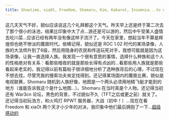 ```yaml
---
title: Showtime, xiaOt, FreeDom, Shomaru, Kim, Kakarot, Insomnia...to name just a few
---
```


这几天天气不好，貌似应该说这几个礼拜都这个天气。昨天早上还是终于第二次去了那个很小的泳池，结果比印象中大了点...游还是可以游的，然后中午受某人盛情去吃川菜...应该已经有两年没有像这样子流汗了。今天在家里，想起当年不算是辉煌但也绝不惨淡的魔兽时代。依稀记得，貌似还是 ROC 1.02 时代的某场录像，人族的大法师升到了6级，然后用隐身的农民和传送玩死对手，我想可能就是因为这场录像，让我一直选择人族。我发现一个很有意思的事情，选择什么种族和这个人的性格绝对有关系：看那些暗夜的就是那些长得有点凶的...看那些用人族就是那些看起来老实的，我记得以前有篇帖子很详细地分析了选种族背后的心理，不过现在不想去找，尽管凭我的搜索功夫肯定找得到。还记得某场国内的魔兽比赛，貌似是电视联赛，Shomaru 随机到人族好像，地图是一个两头必须用地精飞艇才能到的地方（谁能告诉我这个是什么地图...）。Shomaru 在当时真是个人物。还记得当初还有 War3cn 论坛，黑色的背景，不过貌似不久（TFT之后或更之前）就关了。还记得当初玩浩方，和火鸡打 RPWT 服务器，大战（初中！）...现在在看 Freedom 和 xiaOt 两个天才小少年的对决，我印象中他们最后拥抱了一下...[超级感动的](http://video.sina.com.cn/v/b/1489944-1144285571.html)